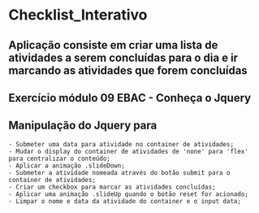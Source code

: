 # Checklist_Interativo

## Aplicação consiste em criar uma lista de atividades a serem concluídas para o dia e ir marcando as atividades que forem concluídas

## Exercício módulo 09 EBAC - Conheça o Jquery

## Manipulação do Jquery para

    - Submeter uma data para atividade no container de atividades;
    - Mudar o display do container de atividades de 'none' para 'flex' para centralizar o conteúdo;
    - Aplicar a animação .slideDown;
    - Submeter a atividade nomeada através do botão submit para o container de atividades;
    - Criar um checkbox para marcar as atividades concluídas;
    - Aplicar uma animação .slideUp quando o botão reset for acionado;
    - Limpar o nome e data da atividade do container e o input data;
